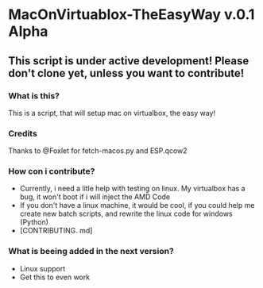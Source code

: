 # MacOnVirtuablox-TheEasyWay v.0.1 Alpha
## This script is under active development! Please don't clone yet, unless you want to contribute!
### What is this?
This is a script, that will setup mac on virtualbox, the easy way!

### Credits
Thanks to @Foxlet for fetch-macos.py and ESP.qcow2

### How con i contribute?
* Currently, i need a litle help with testing on linux. My virtualbox has a bug, it won't boot if i will inject the AMD Code
* If you don't have a linux machine, it would be cool, if you could help me create new batch scripts, and rewrite the linux code for windows (Python)
* [CONTRIBUTING. md]

### What is beeing added in the next version?
* Linux support
* Get this to even work
